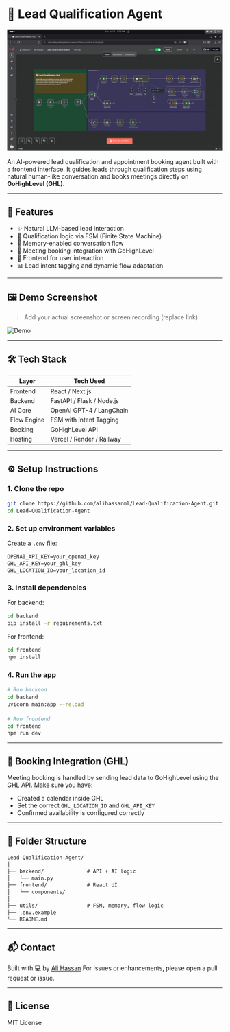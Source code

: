 
# 🤖 Lead Qualification Agent

![Lead Qualification Agent](image.png)

An AI-powered lead qualification and appointment booking agent built with a frontend interface. It guides leads through qualification steps using natural human-like conversation and books meetings directly on **GoHighLevel (GHL)**.

---

## 🚀 Features

- ✨ Natural LLM-based lead interaction
- 🎯 Qualification logic via FSM (Finite State Machine)
- 🧠 Memory-enabled conversation flow
- 📆 Meeting booking integration with GoHighLevel
- 🧩 Frontend for user interaction
- 📊 Lead intent tagging and dynamic flow adaptation

---

## 🖼️ Demo Screenshot

> Add your actual screenshot or screen recording (replace link)

![Demo](https://your-image-url.com/demo.gif)

---

## 🛠️ Tech Stack

| Layer       | Tech Used                      |
|-------------|--------------------------------|
| Frontend    | React / Next.js                |
| Backend     | FastAPI / Flask / Node.js      |
| AI Core     | OpenAI GPT-4 / LangChain       |
| Flow Engine | FSM with Intent Tagging        |
| Booking     | GoHighLevel API                |
| Hosting     | Vercel / Render / Railway      |

---

## ⚙️ Setup Instructions

### 1. Clone the repo

```bash
git clone https://github.com/alihassanml/Lead-Qualification-Agent.git
cd Lead-Qualification-Agent
````

### 2. Set up environment variables

Create a `.env` file:

```env
OPENAI_API_KEY=your_openai_key
GHL_API_KEY=your_ghl_key
GHL_LOCATION_ID=your_location_id
```

### 3. Install dependencies

For backend:

```bash
cd backend
pip install -r requirements.txt
```

For frontend:

```bash
cd frontend
npm install
```

### 4. Run the app

```bash
# Run backend
cd backend
uvicorn main:app --reload

# Run frontend
cd frontend
npm run dev
```

---

## 📅 Booking Integration (GHL)

Meeting booking is handled by sending lead data to GoHighLevel using the GHL API. Make sure you have:

* Created a calendar inside GHL
* Set the correct `GHL_LOCATION_ID` and `GHL_API_KEY`
* Confirmed availability is configured correctly

---

## 📁 Folder Structure

```
Lead-Qualification-Agent/
│
├── backend/              # API + AI logic
│   └── main.py
├── frontend/             # React UI
│   └── components/
│
├── utils/                # FSM, memory, flow logic
├── .env.example
└── README.md
```

---

## 📬 Contact

Built with 💻 by [Ali Hassan](https://github.com/alihassanml)
For issues or enhancements, please open a pull request or issue.

---

## 📜 License

MIT License
